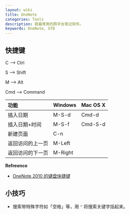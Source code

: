 ```yaml
---
layout: wiki
title: OneNote
categories: Tools
description: 我最常用的跨平台笔记软件。
keywords: OneNote, GTD
---
```


## 快捷键

C --> Ctrl

S --> Shift

M --> Alt

Cmd --> Command

| 功能             | Windows | Mac OS X |
|:-----------------|:--------|:---------|
| 插入日期         | M-S-d   | Cmd-d    |
| 插入日期+时间    | M-S-f   | Cmd-S-d  |
| 新建页面         | C-n     |          |
| 返回访问的上一页 | M-Left  |          |
| 返回访问的下一页 | M-Right |          |

**Refreence**

* [OneNote 2010 的键盘快捷键](https://support.office.com/zh-cn/article/OneNote-2010-%E7%9A%84%E9%94%AE%E7%9B%98%E5%BF%AB%E6%8D%B7%E9%94%AE-7504cf95-1a03-40d9-9544-090901174620?ui=zh-CN&rs=zh-CN&ad=CN&fromAR=1)

## 小技巧

* 搜索带特殊字符如「空格」等，用 `"` 将搜索关键字括起来。

